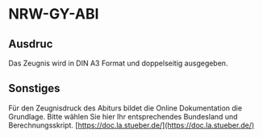 ﻿# NRW-GY-ABI

## Ausdruc

Das Zeugnis wird in DIN A3 Format und doppelseitig ausgegeben.

## Sonstiges

Für den Zeugnisdruck des Abiturs bildet die Online Dokumentation die Grundlage. Bitte wählen Sie hier Ihr entsprechendes Bundesland und Berechnungsskript. [https://doc.la.stueber.de/](https://doc.la.stueber.de/)
